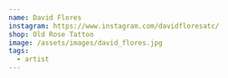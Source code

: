 ```yaml
---
name: David Flores
instagram: https://www.instagram.com/davidfloresatc/
shop: Old Rose Tattoo
image: /assets/images/david_flores.jpg
tags:
  - artist
---
```

